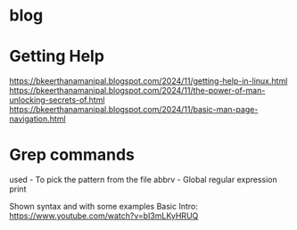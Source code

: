 # blog
# Getting Help
https://bkeerthanamanipal.blogspot.com/2024/11/getting-help-in-linux.html
https://bkeerthanamanipal.blogspot.com/2024/11/the-power-of-man-unlocking-secrets-of.html
https://bkeerthanamanipal.blogspot.com/2024/11/basic-man-page-navigation.html


# Grep commands 

used  - To pick the pattern from the file 
abbrv - Global regular expression print 

Shown syntax and with some examples
Basic Intro:
https://www.youtube.com/watch?v=bI3mLKyHRUQ

